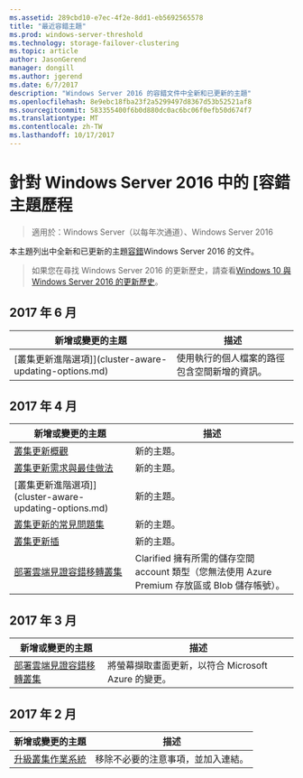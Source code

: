```yaml
---
ms.assetid: 289cbd10-e7ec-4f2e-8dd1-eb5692565578
title: "最近容錯主題"
ms.prod: windows-server-threshold
ms.technology: storage-failover-clustering
ms.topic: article
author: JasonGerend
manager: dongill
ms.author: jgerend
ms.date: 6/7/2017
description: "Windows Server 2016 的容錯文件中全新和已更新的主題"
ms.openlocfilehash: 8e9ebc18fba23f2a5299497d8367d53b52521af8
ms.sourcegitcommit: 583355400f6b0d880dc0ac6bc06f0efb50d674f7
ms.translationtype: MT
ms.contentlocale: zh-TW
ms.lasthandoff: 10/17/2017
---
```

# <a name="change-history-for-failover-clustering-topics-in-windows-server-2016"></a>針對 Windows Server 2016 中的 [容錯主題歷程

>適用於：Windows Server（以每年次通道）、Windows Server 2016

本主題列出中全新和已更新的主題[容錯](failover-clustering-overview.md)Windows Server 2016 的文件。

> 如果您在尋找 Windows Server 2016 的更新歷史，請查看[Windows 10 與 Windows Server 2016 的更新歷史](https://support.microsoft.com/help/4000825/windows-10-and-windows-server-2016-update-history)。

## <a name="june-2017"></a>2017 年 6 月

|新增或變更的主題|描述|
|---|---|
|[叢集更新進階選項]](cluster-aware-updating-options.md)|使用執行的個人檔案的路徑包含空間新增的資訊。|

## <a name="april-2017"></a>2017 年 4 月

|新增或變更的主題|描述|
|---|---|
|[叢集更新概觀](cluster-aware-updating.md)|新的主題。|
|[叢集更新需求與最佳做法](cluster-aware-updating-requirements.md)|新的主題。|
|[叢集更新進階選項]](cluster-aware-updating-options.md)|新的主題。|
|[叢集更新的常見問題集](cluster-aware-updating-faq.md)|新的主題。|
|[叢集更新插](cluster-aware-updating-plug-ins.md)|新的主題。|
|[部署雲端見證容錯移轉叢集](deploy-cloud-witness.md)|Clarified 擁有所需的儲存空間 account 類型（您無法使用 Azure Premium 存放區或 Blob 儲存帳號）。|

## <a name="march-2017"></a>2017 年 3 月

|新增或變更的主題|描述|
|---|---|
|[部署雲端見證容錯移轉叢集](deploy-cloud-witness.md)| 將螢幕擷取畫面更新，以符合 Microsoft Azure 的變更。|

## <a name="february-2017"></a>2017 年 2 月

|新增或變更的主題|描述|
|---|---|
|[升級叢集作業系統](Cluster-Operating-System-Rolling-Upgrade.md)|移除不必要的注意事項，並加入連結。|